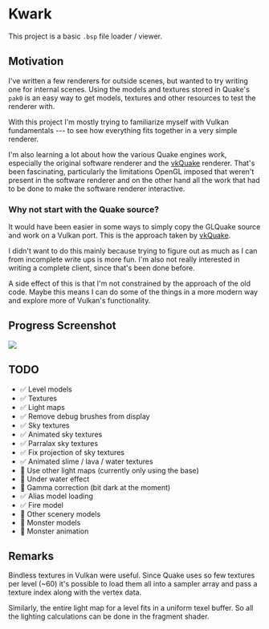# Kwark
This project is a basic `.bsp` file loader / viewer.

## Motivation
I've written a few renderers for outside scenes, but wanted to try writing one for internal scenes.
Using the models and textures stored in Quake's `pak0` is an easy way to get models, textures and other resources to test the renderer with.

With this project I'm mostly trying to familiarize myself with Vulkan fundamentals --- to see how everything fits together in a very simple renderer.

I'm also learning a lot about how the various Quake engines work, especially the original software renderer and the [vkQuake](https://github.com/Novum/vkQuake) renderer.
That's been fascinating, particularly the limitations OpenGL imposed that weren't present in the software renderer and on the other hand all the work that had to be done to make the software renderer interactive.

### Why not start with the Quake source?
It would have been easier in some ways to simply copy the GLQuake source and work on a Vulkan port.
This is the approach taken by [vkQuake](https://github.com/Novum/vkQuake).

I didn't want to do this mainly because trying to figure out as much as I can from incomplete write ups is more fun.
I'm also not really interested in writing a complete client, since that's been done before.

A side effect of this is that I'm not constrained by the approach of the old code.
Maybe this means I can do some of the things in a more modern way and explore more of Vulkan's functionality.

## Progress Screenshot
![](screenshot.png)

## TODO
- :white_check_mark: Level models
- :white_check_mark: Textures
- :white_check_mark: Light maps
- :white_check_mark: Remove debug brushes from display
- :white_check_mark: Sky textures
- :white_check_mark: Animated sky textures
- :white_check_mark: Parralax sky textures
- :white_check_mark: Fix projection of sky textures
- :white_check_mark: Animated slime / lava / water textures
- :black_square_button: Use other light maps (currently only using the base)
- :black_square_button: Under water effect
- :black_square_button: Gamma correction (bit dark at the moment)
- :white_check_mark: Alias model loading
- :white_check_mark: Fire model
- :black_square_button: Other scenery models
- :black_square_button: Monster models
- :black_square_button: Monster animation

## Remarks
Bindless textures in Vulkan were useful.
Since Quake uses so few textures per level (~60) it's possible to load them all into a sampler array and pass a texture index along with the vertex data.

Similarly, the entire light map for a level fits in a uniform texel buffer.
So all the lighting calculations can be done in the fragment shader.
